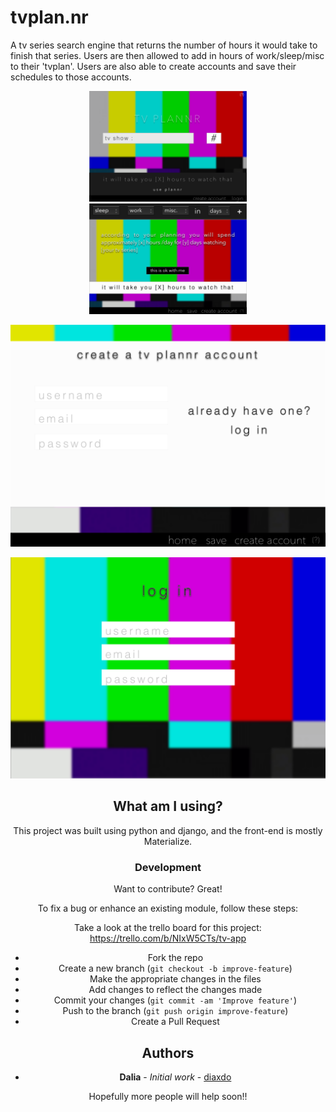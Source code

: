 # tvplan.nr

A tv series search engine that returns the number of hours it would take to finish that series. Users are then allowed to add in hours of work/sleep/misc to their 'tvplan'. Users are also able to create accounts and save their schedules to those accounts. 

<div display="block" align="center"><img width=50% src="https://github.com/diaxdo/tvplannr_project/blob/master/wireframes/Index.png">
<img display="inline-block" width=50% src="https://github.com/diaxdo/tvplannr_project/blob/master/wireframes/Plannr.png"></p>
<p align="center"><img src="https://github.com/diaxdo/tvplannr_project/blob/master/wireframes/Create%20Account.png"></p>
<p align="center"><img src="https://github.com/diaxdo/tvplannr_project/blob/master/wireframes/Log%20In%20(possibly%20a%20pop%20up).png"></p>

## What am I using?

This project was built using python and django, and the front-end is mostly Materialize.

### Development
Want to contribute? Great!

To fix a bug or enhance an existing module, follow these steps:

Take a look at the trello board for this project: https://trello.com/b/NIxW5CTs/tv-app

- Fork the repo
- Create a new branch (`git checkout -b improve-feature`)
- Make the appropriate changes in the files
- Add changes to reflect the changes made
- Commit your changes (`git commit -am 'Improve feature'`)
- Push to the branch (`git push origin improve-feature`)
- Create a Pull Request 

## Authors

* **Dalia** - *Initial work* - [diaxdo](https://github.com/diaxdo)

Hopefully more people will help soon!! 
